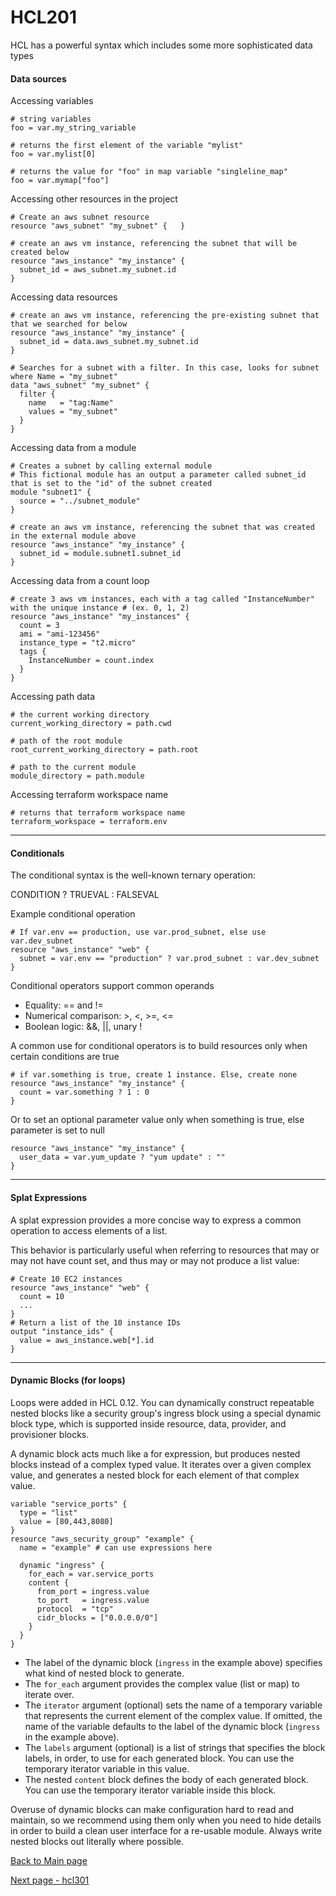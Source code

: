 # HCL201

HCL has a powerful syntax which includes some more sophisticated data types

#### Data sources

Accessing variables
```hcl
# string variables
foo = var.my_string_variable

# returns the first element of the variable "mylist"
foo = var.mylist[0]

# returns the value for "foo" in map variable "singleline_map"
foo = var.mymap["foo"]
```

Accessing other resources in the project
```hcl
# Create an aws subnet resource
resource "aws_subnet" "my_subnet" {   }

# create an aws vm instance, referencing the subnet that will be created below
resource "aws_instance" "my_instance" {
  subnet_id = aws_subnet.my_subnet.id
}
```

Accessing data resources
```hcl
# create an aws vm instance, referencing the pre-existing subnet that that we searched for below
resource "aws_instance" "my_instance" {
  subnet_id = data.aws_subnet.my_subnet.id
}

# Searches for a subnet with a filter. In this case, looks for subnet where Name = "my_subnet"
data "aws_subnet" "my_subnet" {
  filter {
    name   = "tag:Name"
    values = "my_subnet" 
  }
}
```

Accessing data from a module
```hcl
# Creates a subnet by calling external module
# This fictional module has an output a parameter called subnet_id that is set to the "id" of the subnet created
module "subnet1" {
  source = "../subnet_module"
}

# create an aws vm instance, referencing the subnet that was created in the external module above
resource "aws_instance" "my_instance" {
  subnet_id = module.subnet1.subnet_id
}
```

Accessing data from a count loop
```hcl
# create 3 aws vm instances, each with a tag called "InstanceNumber" with the unique instance # (ex. 0, 1, 2)
resource "aws_instance" "my_instances" {
  count = 3
  ami = "ami-123456"
  instance_type = "t2.micro"
  tags {
    InstanceNumber = count.index
  }
}
```

Accessing path data
```hcl
# the current working directory
current_working_directory = path.cwd

# path of the root module
root_current_working_directory = path.root

# path to the current module
module_directory = path.module
```

Accessing terraform workspace name
```hcl
# returns that terraform workspace name
terraform_workspace = terraform.env
```

---

#### Conditionals

The conditional syntax is the well-known ternary operation:

CONDITION ? TRUEVAL : FALSEVAL

Example conditional operation
```hcl
# If var.env == production, use var.prod_subnet, else use var.dev_subnet
resource "aws_instance" "web" {
  subnet = var.env == "production" ? var.prod_subnet : var.dev_subnet
}
```

Conditional operators support common operands
* Equality: == and !=
* Numerical comparison: >, <, >=, <=
* Boolean logic: &&, ||, unary !

A common use for conditional operators is to build resources only when certain conditions are true

```hcl
# if var.something is true, create 1 instance. Else, create none
resource "aws_instance" "my_instance" {
  count = var.something ? 1 : 0
}
```

Or to set an optional parameter value only when something is true, else parameter is set to null
```hcl
resource "aws_instance" "my_instance" {
  user_data = var.yum_update ? "yum update" : ""
}
```

---

#### Splat Expressions

A splat expression provides a more concise way to express a common operation to access elements of a list.

This behavior is particularly useful when referring to resources that may or may not have count set, and thus may or
may not produce a list value:
```hcl
# Create 10 EC2 instances
resource "aws_instance" "web" {
  count = 10
  ...
}
# Return a list of the 10 instance IDs
output "instance_ids" {
  value = aws_instance.web[*].id
}
```

---

#### Dynamic Blocks (for loops)

Loops were added in HCL 0.12. You can dynamically construct repeatable nested blocks like a security group's ingress
block using a special dynamic block type, which is supported inside resource, data, provider, and provisioner blocks.

A dynamic block acts much like a for expression, but produces nested blocks instead of a complex typed value.
It iterates over a given complex value, and generates a nested block for each element of that complex value.

```hcl
variable "service_ports" {
  type = "list"
  value = [80,443,8080]
}
resource "aws_security_group" "example" {
  name = "example" # can use expressions here

  dynamic "ingress" {
    for_each = var.service_ports
    content {
      from_port = ingress.value
      to_port   = ingress.value
      protocol  = "tcp"
      cidr_blocks = ["0.0.0.0/0"]
    }
  }
}
```

- The label of the dynamic block (`ingress` in the example above) specifies what kind of nested block to generate.
- The `for_each` argument provides the complex value (list or map) to iterate over.
- The `iterator` argument (optional) sets the name of a temporary variable that represents the current element of the
  complex value. If omitted, the name of the variable defaults to the label of the dynamic block (`ingress` in the
  example above).
- The `labels` argument (optional) is a list of strings that specifies the block labels, in order, to use for each
  generated block. You can use the temporary iterator variable in this value.
- The nested `content` block defines the body of each generated block. You can use the temporary iterator variable
  inside this block.
  
Overuse of dynamic blocks can make configuration hard to read and maintain, so we recommend using them only when you
need to hide details in order to build a clean user interface for a re-usable module. Always write nested blocks out
literally where possible.

[Back to Main page](../README.md)

[Next page - hcl301](hcl301.md)
